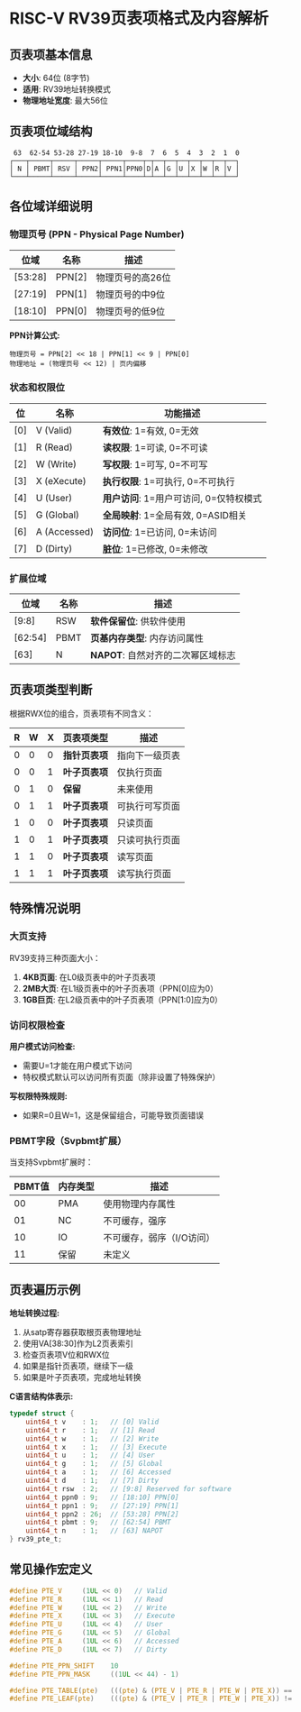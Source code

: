 # RISC-V RV39页表项格式及内容解析

## 页表项基本信息

- **大小**: 64位 (8字节)
- **适用**: RV39地址转换模式
- **物理地址宽度**: 最大56位

## 页表项位域结构

```
 63  62-54 53-28 27-19 18-10  9-8  7  6  5  4  3  2  1  0
┌───┬─────┬─────┬─────┬─────┬────┬─┬──┬──┬──┬──┬──┬──┬──┐
│ N │ PBMT│ RSV │ PPN2│ PPN1│PPN0│D│A │G │U │X │W │R │V │
└───┴─────┴─────┴─────┴─────┴────┴─┴──┴──┴──┴──┴──┴──┴──┘
```

## 各位域详细说明

### 物理页号 (PPN - Physical Page Number)

| 位域 | 名称 | 描述 |
|------|------|------|
| [53:28] | PPN[2] | 物理页号的高26位 |
| [27:19] | PPN[1] | 物理页号的中9位 |
| [18:10] | PPN[0] | 物理页号的低9位 |

**PPN计算公式:**
```
物理页号 = PPN[2] << 18 | PPN[1] << 9 | PPN[0]
物理地址 = (物理页号 << 12) | 页内偏移
```

### 状态和权限位

| 位 | 名称 | 功能描述 |
|----|------|----------|
| [0] | V (Valid) | **有效位**: 1=有效, 0=无效 |
| [1] | R (Read) | **读权限**: 1=可读, 0=不可读 |
| [2] | W (Write) | **写权限**: 1=可写, 0=不可写 |
| [3] | X (eXecute) | **执行权限**: 1=可执行, 0=不可执行 |
| [4] | U (User) | **用户访问**: 1=用户可访问, 0=仅特权模式 |
| [5] | G (Global) | **全局映射**: 1=全局有效, 0=ASID相关 |
| [6] | A (Accessed) | **访问位**: 1=已访问, 0=未访问 |
| [7] | D (Dirty) | **脏位**: 1=已修改, 0=未修改 |

### 扩展位域

| 位域 | 名称 | 描述 |
|------|------|------|
| [9:8] | RSW | **软件保留位**: 供软件使用 |
| [62:54] | PBMT | **页基内存类型**: 内存访问属性 |
| [63] | N | **NAPOT**: 自然对齐的二次幂区域标志 |

## 页表项类型判断

根据RWX位的组合，页表项有不同含义：

| R | W | X | 页表项类型 | 描述 |
|---|---|---|-----------|------|
| 0 | 0 | 0 | **指针页表项** | 指向下一级页表 |
| 0 | 0 | 1 | **叶子页表项** | 仅执行页面 |
| 0 | 1 | 0 | **保留** | 未来使用 |
| 0 | 1 | 1 | **叶子页表项** | 可执行可写页面 |
| 1 | 0 | 0 | **叶子页表项** | 只读页面 |
| 1 | 0 | 1 | **叶子页表项** | 只读可执行页面 |
| 1 | 1 | 0 | **叶子页表项** | 读写页面 |
| 1 | 1 | 1 | **叶子页表项** | 读写执行页面 |

## 特殊情况说明

### 大页支持

RV39支持三种页面大小：

1. **4KB页面**: 在L0级页表中的叶子页表项
2. **2MB大页**: 在L1级页表中的叶子页表项（PPN[0]应为0）
3. **1GB巨页**: 在L2级页表中的叶子页表项（PPN[1:0]应为0）

### 访问权限检查

**用户模式访问检查:**
- 需要U=1才能在用户模式下访问
- 特权模式默认可以访问所有页面（除非设置了特殊保护）

**写权限特殊规则:**
- 如果R=0且W=1，这是保留组合，可能导致页面错误

### PBMT字段（Svpbmt扩展）

当支持Svpbmt扩展时：

| PBMT值 | 内存类型 | 描述 |
|--------|----------|------|
| 00 | PMA | 使用物理内存属性 |
| 01 | NC | 不可缓存，强序 |
| 10 | IO | 不可缓存，弱序（I/O访问） |
| 11 | 保留 | 未定义 |

## 页表遍历示例

**地址转换过程:**
1. 从satp寄存器获取根页表物理地址
2. 使用VA[38:30]作为L2页表索引
3. 检查页表项V位和RWX位
4. 如果是指针页表项，继续下一级
5. 如果是叶子页表项，完成地址转换

**C语言结构体表示:**
```c
typedef struct {
    uint64_t v    : 1;   // [0] Valid
    uint64_t r    : 1;   // [1] Read
    uint64_t w    : 1;   // [2] Write
    uint64_t x    : 1;   // [3] Execute
    uint64_t u    : 1;   // [4] User
    uint64_t g    : 1;   // [5] Global
    uint64_t a    : 1;   // [6] Accessed
    uint64_t d    : 1;   // [7] Dirty
    uint64_t rsw  : 2;   // [9:8] Reserved for software
    uint64_t ppn0 : 9;   // [18:10] PPN[0]
    uint64_t ppn1 : 9;   // [27:19] PPN[1]
    uint64_t ppn2 : 26;  // [53:28] PPN[2]
    uint64_t pbmt : 9;   // [62:54] PBMT
    uint64_t n    : 1;   // [63] NAPOT
} rv39_pte_t;
```

## 常见操作宏定义

```c
#define PTE_V     (1UL << 0)   // Valid
#define PTE_R     (1UL << 1)   // Read
#define PTE_W     (1UL << 2)   // Write
#define PTE_X     (1UL << 3)   // Execute
#define PTE_U     (1UL << 4)   // User
#define PTE_G     (1UL << 5)   // Global
#define PTE_A     (1UL << 6)   // Accessed
#define PTE_D     (1UL << 7)   // Dirty

#define PTE_PPN_SHIFT    10
#define PTE_PPN_MASK     ((1UL << 44) - 1)

#define PTE_TABLE(pte)   (((pte) & (PTE_V | PTE_R | PTE_W | PTE_X)) == PTE_V)
#define PTE_LEAF(pte)    (((pte) & (PTE_V | PTE_R | PTE_W | PTE_X)) != PTE_V && ((pte) & PTE_V))
```